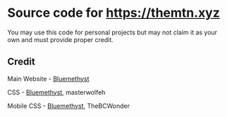 # Source code for https://themtn.xyz
You may use this code for personal projects but may not claim it as your own and must provide proper credit.

## Credit
Main Website - [Bluemethyst](https://github.com/Bluemethyst/)

CSS - [Bluemethyst](https://github.com/Bluemethyst/), masterwolfeh

Mobile CSS - [Bluemethyst](https://github.com/Bluemethyst/), TheBCWonder
